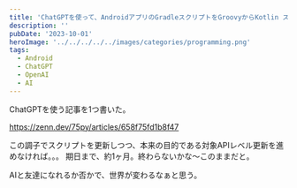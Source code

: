 ```yaml
---
title: 'ChatGPTを使って、AndroidアプリのGradleスクリプトをGroovyからKotlin スクリプト（KTS）に変換する という記事をZennで公開した'
description: ''
pubDate: '2023-10-01'
heroImage: '../../../../../images/categories/programming.png'
tags:
  - Android
  - ChatGPT
  - OpenAI
  - AI
---
```


ChatGPTを使う記事を1つ書いた。

https://zenn.dev/75py/articles/658f75fd1b8f47

この調子でスクリプトを更新しつつ、本来の目的である対象APIレベル更新を進めなければ。。。
期日まで、約1ヶ月。終わらないかな〜このままだと。

AIと友達になれるか否かで、世界が変わるなぁと思う。
